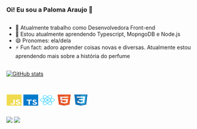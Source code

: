 ### Oi! Eu sou a Paloma Araujo 👋
##

- 🔭 Atualmente trabalho como Desenvolvedora Front-end
- 🌱 Estou atualmente aprendendo Typescript, MopngoDB e Node.js
- 😄 Pronomes: ela/dela
- ⚡ Fun fact: adoro aprender coisas novas e diversas. Atualmente estou aprendendo mais sobre a história do perfume

##

[![GitHub stats](https://github-readme-stats.vercel.app/api?username=paclaraujo)](https://github.com/paclaraujo/github-readme-stats)

##

<div style="display: inline_block"><br>
  <img align="center" alt="Js" height="30" width="40" src="https://raw.githubusercontent.com/devicons/devicon/master/icons/javascript/javascript-plain.svg">
  <img align="center" alt="Ts" height="30" width="40" src="https://raw.githubusercontent.com/devicons/devicon/master/icons/typescript/typescript-plain.svg">
  <img align="center" alt="React" height="30" width="40" src="https://raw.githubusercontent.com/devicons/devicon/master/icons/react/react-original.svg">
  <img align="center" alt="HTML" height="30" width="40" src="https://raw.githubusercontent.com/devicons/devicon/master/icons/html5/html5-original.svg">
  <img align="center" alt="CSS" height="30" width="40" src="https://raw.githubusercontent.com/devicons/devicon/master/icons/css3/css3-original.svg">
</div>

##

<div>  
  <a href = "mailto:paclaraujo@gmail.com"><img src="https://img.shields.io/badge/-Gmail-%23333?style=for-the-badge&logo=gmail&logoColor=white" target="_blank"></a>
  <a href="https://www.linkedin.com/in/rpaclaraujo" target="_blank"><img src="https://img.shields.io/badge/-LinkedIn-%230077B5?style=for-the-badge&logo=linkedin&logoColor=white" target="_blank"></a> 
</div>
